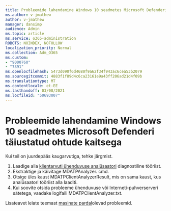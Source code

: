 ```yaml
---
title: Probleemide lahendamine Windows 10 seadmetes Microsoft Defenderi täiustatud ohtude kaitsega
ms.author: v-jmathew
author: v-jmathew
manager: dansimp
audience: Admin
ms.topic: article
ms.service: o365-administration
ROBOTS: NOINDEX, NOFOLLOW
localization_priority: Normal
ms.collection: Adm_O365
ms.custom:
- "9000760"
- "7391"
ms.openlocfilehash: 5473d090f6d4680f9a62f34f943ac6cea53b2079
ms.sourcegitcommit: 4883f1f89d4c6ca23161e9a43ff206ad21d4f09b
ms.translationtype: MT
ms.contentlocale: et-EE
ms.lasthandoff: 03/08/2021
ms.locfileid: "50693007"
---
```

# <a name="remotely-fix-problems-with-onboarding-windows-10-devices-to-microsoft-defender-advanced-threat-protection"></a>Probleemide lahendamine Windows 10 seadmetes Microsoft Defenderi täiustatud ohtude kaitsega

Kui teil on juurdepääs kaugarvutiga, tehke järgmist.

1. Laadige alla [klientarvuti ühenduvuse analüsaatori](https://go.microsoft.com/fwlink/?linkid=2143466) diagnostiline tööriist.
2. Ekstraktige ja käivitage MDATPAnalyzer. cmd.
3. Otsige üles kaust MDATPClientAnalyzerResult, mis on sama kaust, kus analüsaatori tööriist alla laaditi.
4. Kui soovite otsida probleeme ühenduvuse või Interneti-puhverserveri sätetega, vaadake logifaili MDATPClientAnalyzer.txt.

Lisateavet leiate teemast [masinate pardal](https://go.microsoft.com/fwlink/?linkid=2143634)olevad probleemid.
